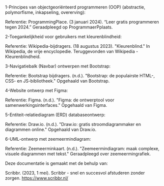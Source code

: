 1-Principes van objectgeoriënteerd programmeren (OOP) (abstractie, polymorfisme, inkapseling, overerving):

Referentie: ProgrammingPlace. (3 januari 2024). “Leer gratis programmeren tegen 2024.” Geraadpleegd op ProgrammaerPplaats.

2-Toegankelijkheid voor gebruikers met kleurenblindheid:

Referentie: Wikipedia-bijdragers. (18 augustus 2023). "Kleurenblind." In Wikipedia, de vrije encyclopedie. Teruggevonden van Wikipedia - Kleurenblindheid.

3-Navigatiebalk (Navbar) ontwerpen met Bootstrap:

Referentie: Bootstrap bijdragers. (n.d.). "Bootstrap: de populairste HTML-, CSS- en JS-bibliotheek." Opgehaald van Bootstrap.

4-Website ontwerp met Figma:

Referentie: Figma. (n.d.). "Figma: de ontwerptool voor samenwerkingsinterfaces." Opgehaald van Figma.

5-Entiteit-relatiediagram (ERD) databaseontwerp:

Referentie: Draw.io. (n.d.). "Draw.io: gratis stroomdiagrammaker en diagrammen online." Opgehaald van Draw.io.

6-UML-ontwerp met zeemeermindiagram:

Referentie: Zeemeerminkaart. (n.d.). "Zeemeermindiagram: maak complexe, visuele diagrammen met tekst." Geraadpleegd over zeemeermingrafiek.


Deze documentatie is gemaakt met de behulp van:
 
Scribbr. (2023, 1 mei). Scribbr - snel en succesvol afstuderen zonder zorgen. https://www.scribbr.nl/
